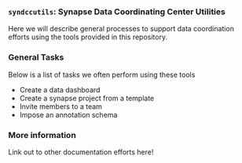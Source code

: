 ### `syndccutils`: Synapse Data Coordinating Center Utilities
Here we will describe general processes to support data coordination efforts using the tools provided in this repository.

### General Tasks
Below is a list of tasks we often perform using these tools
* Create a data dashboard
* Create a synapse project from a template
* Invite members to a team
* Impose an annotation schema

### More information
Link out to other documentation efforts here!
